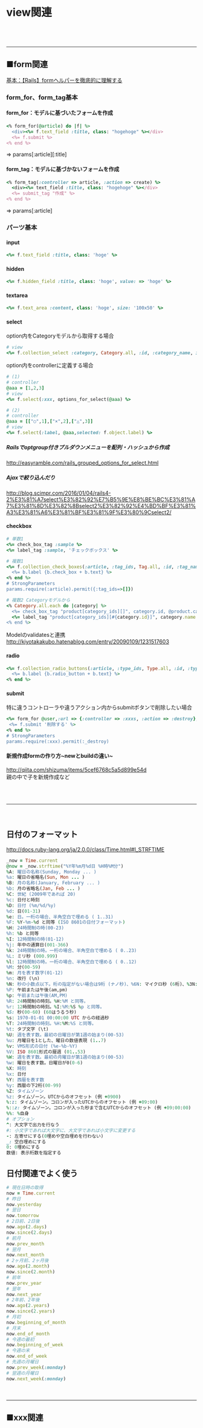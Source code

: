 
# view関連

　  
　  
- - - 
## ■form関連
[基本：【Rails】formヘルパーを徹底的に理解する](http://qiita.com/shunsuke227ono/items/7accec12eef6d89b0aa9)

### form_for、form_tag基本

#### form_for：モデルに基づいたフォームを作成
```ruby
<% form_for(@article) do |f| %>
  <div><%= f.text_field :title, class: "hogehoge" %></div>
  <%= f.submit %>
<% end %>
```
⇒ params[:article][:title]


#### form_tag：モデルに基づかないフォームを作成
```ruby
<% form_tag(:controller => article, :action => create) %>
  <div><%= text_field :title, class: "hogehoge" %></div>
  <%= submit_tag "作成" %>
<% end %>
```
⇒ params[:article]


### パーツ基本

#### input
```ruby
<%= f.text_field :title, class: 'hoge' %>
```

#### hidden
```ruby
<%= f.hidden_field :title, class: 'hoge', value: => 'hoge' %>
```

#### textarea
```ruby
<%= f.text_area :content, class: 'hoge', size: '100x50' %>
```

#### select
option内をCategoryモデルから取得する場合  
```ruby
# view
<%= f.collection_select :category, Category.all, :id, :category_name, include_blank: true %>
```
option内をcontrollerに定義する場合  
```ruby
# (1)
# controller
@aaa = [1,2,3]
# view
<%= f.select(:xxx, options_for_select(@aaa) %>
```
```ruby
# (2)
# controller
@aaa = [["○",1],["×",2],["△",3]]
# view
<%= f.select(:label, @aaa,selected: f.object.label) %>
```

##### Railsでoptgroup付きプルダウンメニューを配列・ハッシュから作成
http://easyramble.com/rails_grouped_options_for_select.html  
##### Ajaxで絞り込んだり
http://blog.scimpr.com/2016/01/04/rails4-2%E3%81%A7select%E3%82%92%E7%B5%9E%E8%BE%BC%E3%81%A7%E3%81%8D%E3%82%8Bselect2%E3%82%92%E4%BD%BF%E3%81%A3%E3%81%A6%E3%81%BF%E3%81%9F%E3%80%9Cselect2/  

#### checkbox 
```ruby
# 単数1
<%= check_box_tag :sample %>
<%= label_tag :sample, 'チェックボックス' %>

# 複数1
<%= f.collection_check_boxes(:article, :tag_ids, Tag.all, :id, :tag_name) do |b| %> 
  <%= b.label {b.check_box + b.text} %>
<% end %>
# StrongParameters
params.require(:article).permit({:tag_ids=>[]})

# 複数2 Categoryモデルから
<% Category.all.each do |category| %>
  <%= check_box_tag "product[category_ids][]", category.id, @product.categories.include?(category), id: "product_category_ids_#{category.id}" %>
  <%= label_tag "product[category_ids][#{category.id}]", category.name %>
<% end %>
```
Modelのvalidatesと連携
http://kiyotakakubo.hatenablog.com/entry/20090109/1231517603

#### radio 
```ruby
<%= f.collection_radio_buttons(:article, :type_ids, Type.all, :id, :type_name) do |b| %>
  <%= b.label {b.radio_button + b.text} %>
<% end %>
```

#### submit
特に違うコントローラや違うアクション内からsubmitボタンで削除したい場合  
```ruby
<%= form_for @user,:url => {:controller => :xxxs, :action => :destroy}, method: :delete do |f| %>
 <%= f.submit '削除する' %>
<% end %>
# StrongParameters
params.require(:xxx).permit(:_destroy)
```

#### 新規作成formの作り方~newとbuildの違い~
http://qiita.com/shizuma/items/5cef6768c5a5d899e54d  
親の中で子を新規作成など  
```ruby

```
　  
- - - 
　  
## 日付のフォーマット
http://docs.ruby-lang.org/ja/2.0.0/class/Time.html#I_STRFTIME
```ruby
_now = Time.current 
@now = _now.strftime("%Y年%m月%d日 %H時%M分")
%A: 曜日の名称(Sunday, Monday ... )
%a: 曜日の省略名(Sun, Mon ... )
%B: 月の名称(January, February ... )
%b: 月の省略名(Jan, Feb ... )
%C: 世紀 (2009年であれば 20)
%c: 日付と時刻
%D: 日付 (%m/%d/%y)
%d: 日(01-31)
%e: 日。一桁の場合、半角空白で埋める ( 1..31)
%F: %Y-%m-%d と同等 (ISO 8601の日付フォーマット)
%H: 24時間制の時(00-23)
%h: %b と同等
%I: 12時間制の時(01-12)
%j: 年中の通算日(001-366)
%k: 24時間制の時。一桁の場合、半角空白で埋める ( 0..23)
%L: ミリ秒 (000.999)
%l: 12時間制の時。一桁の場合、半角空白で埋める ( 0..12)
%M: 分(00-59)
%m: 月を表す数字(01-12)
%n: 改行 (\n)
%N: 秒の小数点以下。桁の指定がない場合は9桁 (ナノ秒)、%6N: マイクロ秒 (6桁)、%3N: ミリ秒 (3桁)
%P: 午前または午後(am,pm)
%p: 午前または午後(AM,PM)
%R: 24時間制の時刻。%H:%M と同等。
%r: 12時間制の時刻。%I:%M:%S %p と同等。
%S: 秒(00-60) (60はうるう秒)
%s: 1970-01-01 00:00:00 UTC からの経過秒
%T: 24時間制の時刻。%H:%M:%S と同等。
%t: タブ文字 (\t)
%U: 週を表す数。最初の日曜日が第1週の始まり(00-53)
%u: 月曜日を1とした、曜日の数値表現 (1..7)
%v: VMS形式の日付 (%e-%b-%Y)
%V: ISO 8601形式の暦週 (01..53)
%W: 週を表す数。最初の月曜日が第1週の始まり(00-53)
%w: 曜日を表す数。日曜日が0(0-6)
%X: 時刻
%x: 日付
%Y: 西暦を表す数
%y: 西暦の下2桁(00-99)
%Z: タイムゾーン
%z: タイムゾーン。UTCからのオフセット (例 +0900)
%:z: タイムゾーン。コロンが入ったUTCからのオフセット (例 +09:00)
%::z: タイムゾーン。コロンが入った秒まで含むUTCからのオフセット (例 +09:00:00)
%%: %自身
# オプション
^: 大文字で出力を行なう
#: 小文字であれば大文字に、大文字であれば小文字に変更する
-: 左寄せにする(0埋めや空白埋めを行わない)
_: 空白埋めにする
0: 0埋めにする
数値: 表示桁数を指定する
```

## 日付関連でよく使う
```ruby
# 現在日時の取得
now = Time.current 
# 昨日
now.yesterday
# 翌日
now.tomorrow
# 2日前、2日後
now.ago(2.days)
now.since(2.days)
# 前月
now.prev_month
# 翌月
now.next_month
# 2ヶ月前、2ヶ月後
now.ago(2.month)
now.since(2.month)
# 前年
now.prev_year
# 翌年
now.next_year
# 2年前、2年後
now.ago(2.years)
now.since(2.years)
# 月初
now.beginning_of_month
# 月末
now.end_of_month
# 今週の最初
now.beginning_of_week
# 今週の末
now.end_of_week
# 先週の月曜日
now.prev_week(:monday)
# 翌週の月曜日
now.next_week(:monday)
```

　  
- - - 
## ■xxx関連
　  
　  
